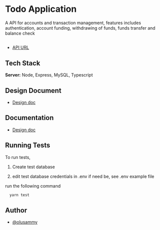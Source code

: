 # Todo Application

A API for accounts and transaction management, features includes authentication, account funding, withdrawing of funds,
funds transfer and balance check

##

- [API URL](https://accounts-mysql.herokuapp.com/)

## Tech Stack

**Server:** Node, Express, MySQL, Typescript

## Design Document

- [Design doc](https://docs.google.com/document/d/1pcEB_PmFdi_UnoS6lPsB72PjguznduVowZC2zHXOgCs/edit?usp=sharing)

## Documentation

- [Design doc](https://docs.google.com/document/d/1pcEB_PmFdi_UnoS6lPsB72PjguznduVowZC2zHXOgCs/edit?usp=sharing)

## Running Tests

To run tests,

1. Create test database

2. edit test database credentials in .env if need be, see .env example file

run the following command

```bash
  yarn test
```

## Author

- [@olusammy](https://www.github.com/olusammy)
